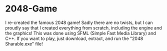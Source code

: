 # 2048-Game

I re-created the famous 2048 game! Sadly there are no twists, but I can proudly say that I created everything from scratch, including the engine and the graphics! This was done using SFML (Simple Fast Media Library) and C++. If you want to play, just download, extract, and run the "2048 Sharable.exe" file!
